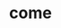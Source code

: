 ---
category: 4-letters
denotation: null
name: come
reference_link: https://www.etymonline.com/word/come
root_language: null
root_name: null
title: come
type: free
word_sums:
- respelling: come
  sum: 'Come + '
---